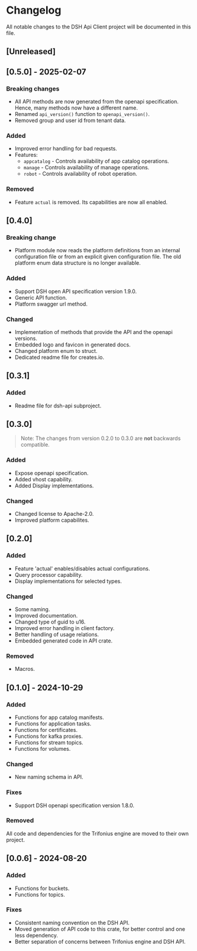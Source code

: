 # Changelog

All notable changes to the DSH Api Client project will be documented in this file.

## [Unreleased]

## [0.5.0] - 2025-02-07

### Breaking changes

* All API methods are now generated from the openapi specification.
  Hence, many methods now have a different name.
* Renamed `api_version()` function to `openapi_version()`.
* Removed group and user id from tenant data.

### Added

* Improved error handling for bad requests.
* Features:
    * `appcatalog` - Controls availability of app catalog operations.
    * `manage` - Controls availability of manage operations.
    * `robot` - Controls availability of robot operation.

### Removed

* Feature `actual` is removed. Its capabilities are now all enabled.

## [0.4.0]

### Breaking change

* Platform module now reads the platform definitions from an internal configuration file
  or from an explicit given configuration file.
  The old platform enum data structure is no longer available.

### Added

* Support DSH open API specification version 1.9.0.
* Generic API function.
* Platform swagger url method.

### Changed

* Implementation of methods that provide the API and the openapi versions.
* Embedded logo and favicon in generated docs.
* Changed platform enum to struct.
* Dedicated readme file for creates.io.

## [0.3.1]

### Added

* Readme file for dsh-api subproject.

## [0.3.0]

> Note: The changes from version 0.2.0 to 0.3.0 are **not** backwards compatible.

### Added

* Expose openapi specification.
* Added vhost capability.
* Added Display implementations.

### Changed

* Changed license to Apache-2.0.
* Improved platform capabilites.

## [0.2.0]

### Added

* Feature 'actual' enables/disables actual configurations.
* Query processor capability.
* Display implementations for selected types.

### Changed

* Some naming.
* Improved documentation.
* Changed type of guid to u16.
* Improved error handling in client factory.
* Better handling of usage relations.
* Embedded generated code in API crate.

### Removed

* Macros.

## [0.1.0] - 2024-10-29

### Added

* Functions for app catalog manifests.
* Functions for application tasks.
* Functions for certificates.
* Functions for kafka proxies.
* Functions for stream topics.
* Functions for volumes.

### Changed

* New naming schema in API.

### Fixes

* Support DSH openapi specification version 1.8.0.

### Removed

All code and dependencies for the Trifonius engine are moved to their own project.

## [0.0.6] - 2024-08-20

### Added

* Functions for buckets.
* Functions for topics.

### Fixes

* Consistent naming convention on the DSH API.
* Moved generation of API code to this crate, for better control and one less dependency.
* Better separation of concerns between Trifonius engine and DSH API.
